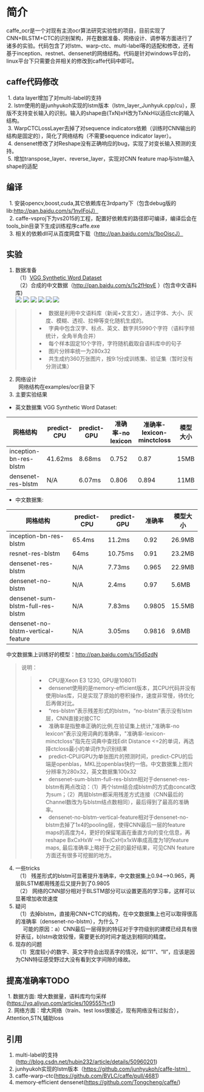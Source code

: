 # 简介
caffe_ocr是一个对现有主流ocr算法研究实验性的项目，目前实现了CNN+BLSTM+CTC的识别架构，并在数据准备、网络设计、调参等方面进行了诸多的实验。代码包含了对lstm、warp-ctc、multi-label等的适配和修改，还有基于inception、restnet、densenet的网络结构。代码是针对windows平台的，linux平台下只需要合并相关的修改到caffe代码中即可。
## caffe代码修改
  1. data layer增加了对multi-label的支持<br>
  2. lstm使用的是junhyukoh实现的lstm版本（lstm_layer_Junhyuk.cpp/cu），原版不支持变长输入的识别。输入的shape由(TxN)xH改为TxNxH以适应ctc的输入结构。<br>
  3. WarpCTCLossLayer去掉了对sequence indicators依赖（训练时CNN输出的结构是固定的），简化了网络结构（不需要sequence indicator layer）。<br>
  4. densenet修改了对Reshape没有正确响应的bug，实现了对变长输入预测的支持。<br>
  5. 增加transpose_layer、reverse_layer，实现对CNN feature map与lstm输入shape的适配<br>
## 编译
   1. 安装opencv,boost,cuda,其它依赖库在3rdparty下（包含debug版的lib:http://pan.baidu.com/s/1nvIFojJ）<br>
   2. caffe-vsproj下为vs2015的工程，配置好依赖库的路径即可编译，编译后会在tools_bin目录下生成训练程序caffe.exe<br>
   3. 相关的依赖dll可从百度网盘下载（http://pan.baidu.com/s/1boOiscJ）<br>
## 实验
1. 数据准备<br>
  （1）[VGG Synthetic Word Dataset](http://www.robots.ox.ac.uk/~vgg/data/text/)<br>
  （2）合成的中文数据（http://pan.baidu.com/s/1c2fHpvE ）(包含中文语料库)<br>
  ![](https://github.com/senlinuc/caffe_ocr/blob/master/examples/ocr/20436312_1683447152.jpg)  ![](https://github.com/senlinuc/caffe_ocr/blob/master/examples/ocr/20436328_800384098.jpg)
  ![](https://github.com/senlinuc/caffe_ocr/blob/master/examples/ocr/20436765_2556130357.jpg)  ![](https://github.com/senlinuc/caffe_ocr/blob/master/examples/ocr/20437703_937698549.jpg)
  ![](https://github.com/senlinuc/caffe_ocr/blob/master/examples/ocr/20438234_4066860539.jpg)  ![](https://github.com/senlinuc/caffe_ocr/blob/master/examples/ocr/20440484_2127180630.jpg)
>>*   数据是利用中文语料库（新闻+文言文），通过字体、大小、灰度、模糊、透视、拉伸等变化随机生成的。<br>
>>*   字典中包含汉字、标点、英文、数字共5990个字符（语料字频统计，全角半角合并）<br>
>>*   每个样本固定10个字符，字符随机截取自语料库中的句子<br>
>>*   图片分辨率统一为280x32<br>
>>*   共生成约360万张图片，按9:1分成训练集、验证集（暂时没有分测试集）<br>

2. 网络设计<br>
   网络结构在examples/ocr目录下<br>
3. 主要实验结果<br>

* 英文数据集 VGG Synthetic Word Dataset:

| 网格结构 | predict-CPU | predict-GPU | 准确率-no lexicon | 准确率-lexicon-minctcloss | 模型大小 |
| ---------- | -----------| ---------- | ---------- | -----------| -----------|
| inception-bn-res-blstm | 41.62ms | 8.68ms | 0.752 | 0.87 | 15MB |
| densenet-res-blstm	| N/A	| 6.07ms	| 0.806	| 0.894 | 11MB| 

* 中文数据集:

| 网格结构 | predict-CPU | predict-GPU | 准确率 | 模型大小 |
| ---------- | -----------| ---------- | -----------| -----------|
| inception-bn-res-blstm | 65.4ms | 11.2ms | 0.92 | 26.9MB |
| resnet-res-blstm	| 64ms	| 10.75ms	| 0.91	| 23.2MB| 
| densenet-res-blstm	| N/A	| 7.73ms	| 0.965	| 22.9MB| 
| densenet-no-blstm	| N/A	| 2.4ms	| 0.97	| 5.6MB| 
|densenet-sum-blstm-full-res-blstm|N/A|7.83ms|0.9805|15.5MB|
|densenet-no-blstm-vertical-feature|N/A|3.05ms|0.9816|9.6MB|

中文数据集上训练好的模型：http://pan.baidu.com/s/1i5d5zdN
>说明：<br>
>>*   CPU是Xeon E3 1230, GPU是1080TI<br>
>>*   densenet使用的是memory-efficient版本，其CPU代码并没有使用blas库，只是实现了原始的卷积操作，速度非常慢，待优化后再做对比。<br>
>>*   “res-blstm”表示残差形式的blstm，“no-blstm”表示没有lstm层，CNN直接对接CTC<br>
>>*   准确率是指整串正确的比例,在验证集上统计,"准确率-no lexicon"表示没用词典的准确率，"准确率-lexicon-minctcloss"指先在词典中查找Edit Distance <=2的单词，再选择ctcloss最小的单词作为识别结果<br>
>>*   predict-CPU/GPU为单张图片的预测时间，predict-CPU的后端是openblas，MKL比openblas快约一倍。中文数据集上图片分辨率为280x32，英文数据集100x32
>>*   densenet-sum-blstm-full-res-blstm相对于densenet-res-blstm有两点改动：（1）两个lstm结合成blstm的方式由concat改为sum；（2）两层blstm都采用残差方式连接（CNN最后的Channel数改为与blstm结点数相同），最后得到了最高的准确率。
>>*   densenet-no-blstm-vertical-feature相对于densenet-no-blstm去掉了1x4的pooling层，使得CNN最后一层的feature maps的高度为4，更好的保留笔画在垂直方向的变化信息，再reshape BxCxHxW --> Bx(CxH)x1xW串成高度为1的feature maps, 最后准确率上略好于之前的最好结果，可见CNN feature方面还有很多可挖掘的地方。
4. 一些tricks<br>
  （1） 残差形式的blstm可显著提升准确率，中文数据集上0.94-->0.965，两层BLSTM都用残差后又提升到了0.9805<br>
  （2） 网络的CNN部分相对于BLSTM部分可以设置更高的学习率，这样可以显著增加收敛速度<br>
5. 疑问<br>
  （1）去掉blstm，直接用CNN+CTC的结构，在中文数据集上也可以取得很高的准确率（densenet-no-blstm），为什么？<br>
      可能的原因：a）CNN最后一层得到的特征对于字符级别的建模已经具有很好表征，b)lstm收敛较慢，需要更长的时间才能达到相同的精度。<br>
6. 现存的问题<br>
  （1）宽度较小的数字、英文字符会出现丢字的情况，如“11”、“ll”，应该是因为CNN特征感受野过大没有看到文字间隙的缘故。<br>
## 提高准确率TODO
  1. 数据方面: 增大数据量，语料库均匀采样(https://yq.aliyun.com/articles/109555?t=t1)<br>
  2. 网络方面：增大网络（train、test loss很接近，现有网络没有过拟合），Attention,STN,辅助loss<br>
## 引用
  1. multi-label的支持(http://blog.csdn.net/hubin232/article/details/50960201)<br>
  2. junhyukoh实现的lstm版本（https://github.com/junhyukoh/caffe-lstm）<br>
  3. caffe-warp-ctc(https://github.com/BVLC/caffe/pull/4681)<br>
  4. memory-efficient densenet(https://github.com/Tongcheng/caffe/)<br>
